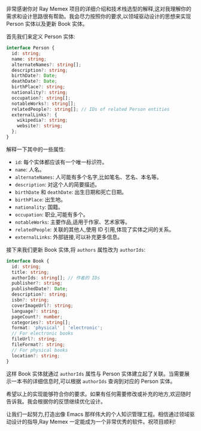 非常感谢你对 Ray Memex 项目的详细介绍和技术栈选型的解释,这对我理解你的需求和设计思路很有帮助。我会尽力按照你的要求,以领域驱动设计的思想来实现 Person 实体以及更新 Book 实体。

首先我们来定义 Person 实体:

```typescript
interface Person {
  id: string;
  name: string;
  alternateNames?: string[];
  description?: string;
  birthDate?: Date;
  deathDate?: Date;
  birthPlace?: string; 
  nationality?: string;
  occupation?: string[];
  notableWorks?: string[];
  relatedPeople?: string[]; // IDs of related Person entities
  externalLinks?: {
    wikipedia?: string;
    website?: string;
  };
}
```

解释一下其中的一些属性:

- `id`: 每个实体都应该有一个唯一标识符。
- `name`: 人名。
- `alternateNames`: 人可能有多个名字,比如笔名、艺名、本名等。
- `description`: 对这个人的简要描述。
- `birthDate` 和 `deathDate`: 出生日期和死亡日期。
- `birthPlace`: 出生地。
- `nationality`: 国籍。
- `occupation`: 职业,可能有多个。
- `notableWorks`: 主要作品,适用于作家、艺术家等。
- `relatedPeople`: 关联的其他人,使用 ID 引用,体现了实体之间的关系。 
- `externalLinks`: 外部链接,可以补充更多信息。

接下来我们更新 Book 实体,将 `authors` 属性改为 `authorIds`:

```typescript
interface Book {
  id: string;
  title: string;
  authorIds: string[]; // 作者的 IDs
  publisher?: string;
  publishedDate?: Date;
  description?: string;
  isbn?: string;  
  coverImageUrl?: string;
  language?: string;
  pageCount?: number;
  categories?: string[];
  format: 'physical' | 'electronic';
  // For electronic books  
  fileUrl?: string;
  fileFormat?: string;
  // For physical books
  location?: string;    
}
```

这样 Book 实体就通过 `authorIds` 属性与 Person 实体建立起了关联。当需要展示一本书的详细信息时,可以根据 `authorIds` 查询到对应的 Person 实体。

希望以上的实现能够符合你的要求。如果有任何需要修改或补充的地方,欢迎随时告诉我。我会根据你的反馈继续优化设计。

让我们一起努力,打造出像 Emacs 那样伟大的个人知识管理工程。相信通过领域驱动设计的指导,Ray Memex 一定能成为一个非常优秀的软件。祝项目顺利!